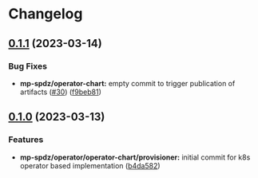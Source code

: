 # Changelog

## [0.1.1](https://github.com/carbynestack/klyshko/compare/mp-spdz-v0.1.0...mp-spdz-v0.1.1) (2023-03-14)


### Bug Fixes

* **mp-spdz/operator-chart:** empty commit to trigger publication of artifacts ([#30](https://github.com/carbynestack/klyshko/issues/30)) ([f9beb81](https://github.com/carbynestack/klyshko/commit/f9beb81703fe8a14f568437cd29b7362381ae402))

## [0.1.0](https://github.com/carbynestack/klyshko/compare/mp-spdz-v0.0.1...mp-spdz-v0.1.0) (2023-03-13)


### Features

* **mp-spdz/operator/operator-chart/provisioner:** initial commit for k8s operator based implementation ([b4da582](https://github.com/carbynestack/klyshko/commit/b4da58202091eefcea3782070587f094d9dabb83))
